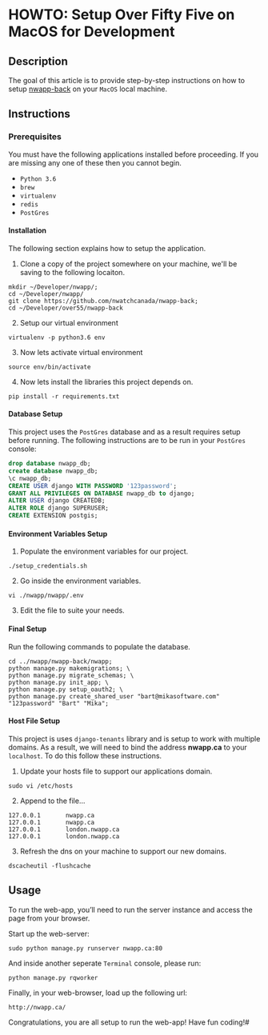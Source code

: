 # HOWTO: Setup Over Fifty Five on MacOS for Development
## Description
The goal of this article is to provide step-by-step instructions on how to setup [nwapp-back](https://github.com/nwatchcanada/nwapp-back) on your ``MacOS`` local machine.

## Instructions
### Prerequisites
You must have the following applications installed before proceeding. If you are missing any one of these then you cannot begin.

* ``Python 3.6``
* ``brew``
* ``virtualenv``
* ``redis``
* ``PostGres``

#### Installation
The following section explains how to setup the application.

1. Clone a copy of the project somewhere on your machine, we'll be saving to the following locaiton.

  ```
  mkdir ~/Developer/nwapp/;
  cd ~/Developer/nwapp/
  git clone https://github.com/nwatchcanada/nwapp-back;
  cd ~/Developer/over55/nwapp-back
  ```


2. Setup our virtual environment

  ```
  virtualenv -p python3.6 env
  ```


3. Now lets activate virtual environment

  ```
  source env/bin/activate
  ```


4. Now lets install the libraries this project depends on.

  ```
  pip install -r requirements.txt
  ```

#### Database Setup
This project uses the ``PostGres`` database and as a result requires setup before running. The following instructions are to be run in your ``PostGres`` console:

  ```sql
  drop database nwapp_db;
  create database nwapp_db;
  \c nwapp_db;
  CREATE USER django WITH PASSWORD '123password';
  GRANT ALL PRIVILEGES ON DATABASE nwapp_db to django;
  ALTER USER django CREATEDB;
  ALTER ROLE django SUPERUSER;
  CREATE EXTENSION postgis;
  ```


#### Environment Variables Setup
1. Populate the environment variables for our project.

  ```
  ./setup_credentials.sh
  ```

2. Go inside the environment variables.

  ```
  vi ./nwapp/nwapp/.env
  ```

3. Edit the file to suite your needs.

#### Final Setup
Run the following commands to populate the database.
  ```
  cd ../nwapp/nwapp-back/nwapp;
  python manage.py makemigrations; \
  python manage.py migrate_schemas; \
  python manage.py init_app; \
  python manage.py setup_oauth2; \
  python manage.py create_shared_user "bart@mikasoftware.com" "123password" "Bart" "Mika";
  ```

#### Host File Setup
This project is uses ``django-tenants`` library and is setup to work with multiple domains. As a result, we will need to bind the address **nwapp.ca** to your ``localhost``. To do this follow these instructions.

1. Update your hosts file to support our applications domain.

  ```
  sudo vi /etc/hosts
  ```

2. Append to the file...

  ```
  127.0.0.1       nwapp.ca
  127.0.0.1       nwapp.ca
  127.0.0.1       london.nwapp.ca
  127.0.0.1       london.nwapp.ca
  ```


3. Refresh the dns on your machine to support our new domains.

  ```
  dscacheutil -flushcache
  ```

## Usage
To run the web-app, you’ll need to run the server instance and access the page from your browser.

Start up the web-server:

  ```
  sudo python manage.py runserver nwapp.ca:80
  ```

And inside another seperate ``Terminal`` console, please run:

  ```
  python manage.py rqworker
  ```

Finally, in your web-browser, load up the following url:

  ```
  http://nwapp.ca/
  ```

Congratulations, you are all setup to run the web-app! Have fun coding!#
